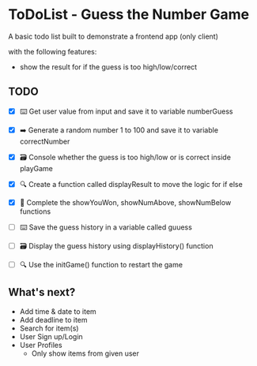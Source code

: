 # ToDoList - Guess the Number Game

A basic todo list built to demonstrate a frontend app (only client)

with the following features:

- show the result for if the guess is too high/low/correct

## TODO

- [x] ⌨️ Get user value from input and save it to variable numberGuess
- [x] ➡️ Generate a random number 1 to 100 and save it to variable correctNumber
- [x] 🗃 Console whether the guess is too high/low or is correct inside playGame
- [x] 🔍 Create a function called displayResult to move the logic for if else
- [x] 🙈 Complete the showYouWon, showNumAbove, showNumBelow functions
- [ ] ⌨️ Save the guess history in a variable called guuess
- [ ] 🗃 Display the guess history using displayHistory() function
- [ ] 🔍 Use the initGame() function to restart the game


## What's next?

- Add time & date to item
- Add deadline to item
- Search for item(s)
- User Sign up/Login
- User Profiles
  - Only show items from given user
